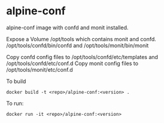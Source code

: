 alpine-conf
============

alpine-conf image with confd and monit installed.

Expose a Volume /opt/tools which contains monit and confd. /opt/tools/confd/bin/confd and /opt/tools/monit/bin/monit

Copy confd config files to /opt/tools/confd/etc/templates and /opt/tools/confd/etc/conf.d
Copy monit config files to /opt/tools/monit/etc/conf.d

To build

```
docker build -t <repo>/alpine-conf:<version> .
```

To run:

```
docker run -it <repo>/alpine-conf:<version> 
```

